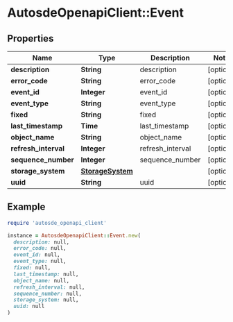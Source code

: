 # AutosdeOpenapiClient::Event

## Properties

| Name | Type | Description | Notes |
| ---- | ---- | ----------- | ----- |
| **description** | **String** | description | [optional] |
| **error_code** | **String** | error_code | [optional] |
| **event_id** | **Integer** | event_id | [optional] |
| **event_type** | **String** | event_type | [optional] |
| **fixed** | **String** | fixed | [optional] |
| **last_timestamp** | **Time** | last_timestamp | [optional] |
| **object_name** | **String** | object_name | [optional] |
| **refresh_interval** | **Integer** | refresh_interval | [optional] |
| **sequence_number** | **Integer** | sequence_number | [optional] |
| **storage_system** | [**StorageSystem**](StorageSystem.md) |  | [optional] |
| **uuid** | **String** | uuid | [optional] |

## Example

```ruby
require 'autosde_openapi_client'

instance = AutosdeOpenapiClient::Event.new(
  description: null,
  error_code: null,
  event_id: null,
  event_type: null,
  fixed: null,
  last_timestamp: null,
  object_name: null,
  refresh_interval: null,
  sequence_number: null,
  storage_system: null,
  uuid: null
)
```

